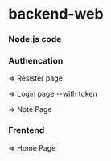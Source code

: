 # backend-web

### Node.js code

### Authencation  


=> Resister page

=> Login page
      --with token

=> Note Page

### Frentend

=> Home Page


